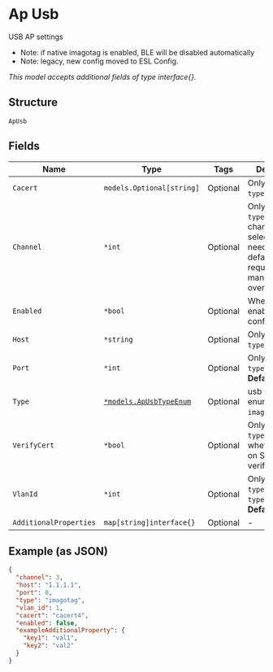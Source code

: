 
# Ap Usb

USB AP settings

- Note: if native imagotag is enabled, BLE will be disabled automatically
- Note: legacy, new config moved to ESL Config.

*This model accepts additional fields of type interface{}.*

## Structure

`ApUsb`

## Fields

| Name | Type | Tags | Description |
|  --- | --- | --- | --- |
| `Cacert` | `models.Optional[string]` | Optional | Only if `type`==`imagotag` |
| `Channel` | `*int` | Optional | Only if `type`==`imagotag`, channel selection, not needed by default, required for manual channel override only |
| `Enabled` | `*bool` | Optional | Whether to enable any usb config |
| `Host` | `*string` | Optional | Only if `type`==`imagotag` |
| `Port` | `*int` | Optional | Only if `type`==`imagotag`<br>**Default**: `0` |
| `Type` | [`*models.ApUsbTypeEnum`](../../doc/models/ap-usb-type-enum.md) | Optional | usb config type. enum: `hanshow`, `imagotag`, `solum` |
| `VerifyCert` | `*bool` | Optional | Only if `type`==`imagotag`, whether to turn on SSL verification |
| `VlanId` | `*int` | Optional | Only if `type`==`solum` or `type`==`hanshow`<br>**Default**: `1` |
| `AdditionalProperties` | `map[string]interface{}` | Optional | - |

## Example (as JSON)

```json
{
  "channel": 3,
  "host": "1.1.1.1",
  "port": 0,
  "type": "imagotag",
  "vlan_id": 1,
  "cacert": "cacert4",
  "enabled": false,
  "exampleAdditionalProperty": {
    "key1": "val1",
    "key2": "val2"
  }
}
```


